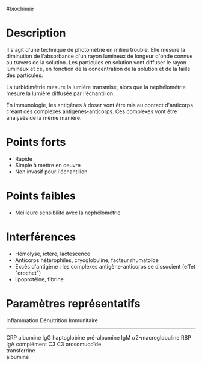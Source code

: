 #biochimie
# Description

Il s\'agit d\'une technique de photométrie en milieu trouble. Elle mesure la diminution de l\'absorbance d\'un rayon lumineux de longeur d\'onde connue au travers de la solution. Les particules en solution vont diffuser le rayon lumineux et ce, en fonction de la concentration de la solution et de la taille des particules.

La turbidimétrie mesure la lumière transmise, alors que la néphélométrie mesure la lumière diffusée par l\'échantillon.

En immunologie, les antigènes à doser vont être mis au contact d\'anticorps créant des complexes antigènes-anticorps. Ces complexes vont être analysés de la même manière.

# Points forts

-   Rapide
-   Simple à mettre en oeuvre
-   Non invasif pour l\'échantillon

# Points faibles

-   Meilleure sensibilité avec la néphélométrie

# Interférences

-   Hémolyse, ictère, lactescence
-   Anticorps hétérophiles, cryoglobuline, facteur rhumatoïde
-   Excès d\'antigène : les complexes antigène-anticorps se dissocient
    (effet \"crochet\")
-   lipoprotéine, fibrine

# Paramètres représentatifs

  Inflammation          Dénutrition    Immunitaire
  --------------------- -------------- -------------
  CRP                   albumine       IgG
  haptoglobine          pré-albumine   IgM
  *α*2-macroglobuline   RBP            IgA
  complément C3                        C3
  orosomucoïde                         
  transferrine                         
  albumine                             
